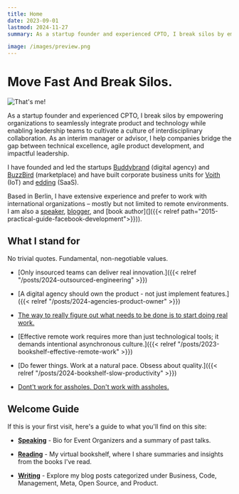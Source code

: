 ```yaml
---
title: Home
date: 2023-09-01
lastmod: 2024-11-27
summary: As a startup founder and experienced CPTO, I break silos by empowering organizations to seamlessly integrate product and technology while enabling leadership teams to cultivate a culture of interdisciplinary collaboration. As an interim manager or advisor, I help companies bridge the gap between technical excellence, agile product development, and impactful leadership.

image: /images/preview.png
---
```


# Move Fast And Break Silos.

![That's me!](/images/klaus-breyer-a-landscape.jpg)

As a startup founder and experienced CPTO, I break silos by empowering organizations to seamlessly integrate product and technology while enabling leadership teams to cultivate a culture of interdisciplinary collaboration. As an interim manager or advisor, I help companies bridge the gap between technical excellence, agile product development, and impactful leadership.

I have founded and led the startups [Buddybrand](https://www.buddybrand.com/) (digital agency) and [BuzzBird](https://www.buzzbird.de/) (marketplace) and have built corporate business units for [Voith](https://voith.com) (IoT) and [edding](https://www.edding.com/de-de/) (SaaS).

Based in Berlin, I have extensive experience and prefer to work with international organizations – mostly but not limited to remote environments. I am also a [speaker](pages/speaking), [blogger](posts), and [book author](]({{< relref path="2015-practical-guide-facebook-development">}})).

## What I stand for

No trivial quotes. Fundamental, non-negotiable values.

- [Only insourced teams can deliver real innovation.]({{< relref "/posts/2024-outsourced-engineering" >}})
- [A digital agency should own the product - not just implement features.]({{< relref "/posts/2024-agencies-product-owner" >}})
- [The way to really figure out what needs to be done is to start doing real work.](https://basecamp.com/shapeup/3.1-chapter-10#imagined-vs-discovered-tasks)
- [Effective remote work requires more than just technological tools; it demands intentional asynchronous culture.]({{< relref "/posts/2023-bookshelf-effective-remote-work" >}})
- [Do fewer things. Work at a natural pace. Obsess about quality.]({{< relref "/posts/2024-bookshelf-slow-productivity" >}})

- [Dont't work for assholes. Don't work with assholes.](https://shop.p98a.com/products/p98a-don-t-work-for-assholes-don-t-work-with-assholes-6th-edition-day-glo)

## Welcome Guide

If this is your first visit, here's a guide to what you'll find on this site:

- **[Speaking](/pages/appearances/)** - Bio for Event Organizers and a summary of past talks.

- **[Reading](/categories/bookshelf/)** - My virtual bookshelf, where I share summaries and insights from the books I've read.

- **[Writing](/posts/)** - Explore my blog posts categorized under Business, Code, Management, Meta, Open Source, and Product.
